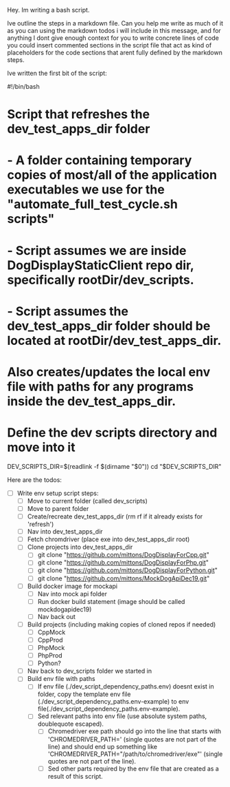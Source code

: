 Hey. Im writing a bash script.

Ive outline the steps in a markdown file. Can you help me write as much of it as you can using the markdown todos i will include in this message, and for anything I dont give enough context for you to write concrete lines of code you could insert commented sections in the script file that act as kind of placeholders for the code sections that arent fully defined by the markdown steps.

Ive written the first bit of the script:

#!/bin/bash

####
# Script that refreshes the dev_test_apps_dir folder
# - A folder containing temporary copies of most/all of the application executables we use for the "automate_full_test_cycle.sh scripts"
# - Script assumes we are inside DogDisplayStaticClient repo dir, specifically rootDir/dev_scripts.
#   - Script assumes the dev_test_apps_dir folder should be located at rootDir/dev_test_apps_dir.
# Also creates/updates the local env file with paths for any programs inside the dev_test_apps_dir. 
##

# Define the dev scripts directory and move into it
DEV_SCRIPTS_DIR=$(readlink -f $(dirname "$0"))
cd "$DEV_SCRIPTS_DIR"


Here are the todos:
- [ ] Write env setup script steps:
    - [ ] Move to current folder (called dev_scripts)
    - [ ] Move to parent folder
    - [ ] Create/recreate dev_test_apps_dir (rm rf if it already exists for 'refresh')
    - [ ] Nav into dev_test_apps_dir
    - [ ] Fetch chromdriver (place exe into dev_test_apps_dir root)
    - [ ] Clone projects into dev_test_apps_dir
        - [ ] git clone "https://github.com/mittons/DogDisplayForCpp.git"
        - [ ] git clone "https://github.com/mittons/DogDisplayForPhp.git"
        - [ ] git clone "https://github.com/mittons/DogDisplayForPython.git"
        - [ ] git clone "https://github.com/mittons/MockDogApiDec19.git"
    - [ ] Build docker image for mockapi
        - [ ] Nav into mock api folder
        - [ ] Run docker build statement (image should be called mockdogapidec19)
        - [ ] Nav back out
    - [ ] Build projects (including making copies of cloned repos if needed)
        - [ ] CppMock
        - [ ] CppProd
        - [ ] PhpMock
        - [ ] PhpProd
        - [ ] Python?
    - [ ] Nav back to dev_scripts folder we started in
    - [ ] Build env file with paths 
        - [ ] If env file (./dev_script_dependency_paths.env) doesnt exist in folder, copy the template env file (./dev_script_dependency_paths.env-example) to env file(./dev_script_dependency_paths.env-example).
        - [ ] Sed relevant paths into env file (use absolute system paths, doublequote escaped).
            - [ ] Chromedriver exe path should go into the line that starts with 'CHROMEDRIVER_PATH=' (single quotes are not part of the line) and should end up something like 'CHROMEDRIVER_PATH="/path/to/chromedriver/exe"' (single quotes are not part of the line).
            - [ ] Sed other parts required by the env file that are created as a result of this script. 